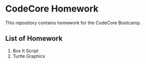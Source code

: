 # CodeCore Homework


This repository contains homework for the CodeCore Bootcamp.


## List of Homework

1. Box It Script
2. Turtle Graphics
